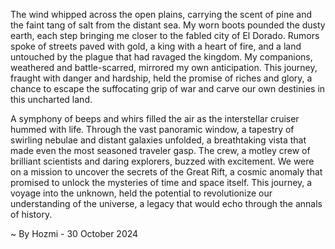 
The wind whipped across the open plains, carrying the scent of pine and the faint tang of salt from the distant sea.  My worn boots pounded the dusty earth, each step bringing me closer to the fabled city of El Dorado.  Rumors spoke of streets paved with gold, a king with a heart of fire, and a land untouched by the plague that had ravaged the kingdom.  My companions, weathered and battle-scarred, mirrored my own anticipation. This journey, fraught with danger and hardship, held the promise of riches and glory, a chance to escape the suffocating grip of war and carve our own destinies in this uncharted land.

A symphony of beeps and whirs filled the air as the interstellar cruiser hummed with life. Through the vast panoramic window, a tapestry of swirling nebulae and distant galaxies unfolded, a breathtaking vista that made even the most seasoned traveler gasp. The crew, a motley crew of brilliant scientists and daring explorers, buzzed with excitement. We were on a mission to uncover the secrets of the Great Rift, a cosmic anomaly that promised to unlock the mysteries of time and space itself. This journey, a voyage into the unknown, held the potential to revolutionize our understanding of the universe, a legacy that would echo through the annals of history. 

~ By Hozmi - 30 October 2024
